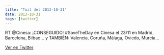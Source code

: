 ```yaml
---
title: "Tuit del 2013-10-31"
date: 2013-10-31
tags: [twitter]
---
```


RT @Cinesa: ¡CONSEGUIDO! #SaveTheDay en Cinesa el 23/11 en Madrid, Barcelona, Bilbao... y TAMBIÉN: Valencia, Coruña, Málaga, Oviedo, Murcia…



[Ver en Twitter](https://twitter.com/i/web/status/395932431645421568)
